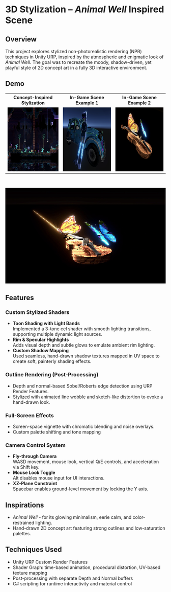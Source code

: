 # 3D Stylization – *Animal Well* Inspired Scene

## Overview

This project explores stylized non-photorealistic rendering (NPR) techniques in Unity URP, inspired by the atmospheric and enigmatic look of *Animal Well*. The goal was to recreate the moody, shadow-driven, yet playful style of 2D concept art in a fully 3D interactive environment.

## Demo

<table>
  <tr>
    <th style="text-align:center">Concept-Inspired Stylization</th>
    <th style="text-align:center">In-Game Scene Example 1</th>
    <th style="text-align:center">In-Game Scene Example 2</th>
  </tr>
  <tr>
    <td align="center"><img src="demo/animalWellExample.png" width="300" height="200"/></td>
    <td align="center"><img src="demo/image2.png" width="300" height="200"/></td>
    <td align="center"><img src="demo/image1.png" width="300" height="200"/></td>
  </tr>
</table>
<br/>

<p align="center">
  <img src="demo/violin.gif" width="600"/>
</p>

## Features

### Custom Stylized Shaders
- **Toon Shading with Light Bands**  
  Implemented a 3-tone cel shader with smooth lighting transitions, supporting multiple dynamic light sources.
- **Rim & Specular Highlights**  
  Adds visual depth and subtle glows to emulate ambient rim lighting.
- **Custom Shadow Mapping**  
  Used seamless, hand-drawn shadow textures mapped in UV space to create soft, painterly shading effects.

### Outline Rendering (Post-Processing)
- Depth and normal-based Sobel/Roberts edge detection using URP Render Features.
- Stylized with animated line wobble and sketch-like distortion to evoke a hand-drawn look.

### Full-Screen Effects
- Screen-space vignette with chromatic blending and noise overlays.
- Custom palette shifting and tone mapping 

### Camera Control System
- **Fly-through Camera**  
  WASD movement, mouse look, vertical Q/E controls, and acceleration via Shift key.
- **Mouse Look Toggle**  
  Alt disables mouse input for UI interactions.
- **XZ-Plane Constraint**  
  Spacebar enables ground-level movement by locking the Y axis.


## Inspirations
- *Animal Well* - for its glowing minimalism, eerie calm, and color-restrained lighting.
- Hand-drawn 2D concept art featuring strong outlines and low-saturation palettes.

## Techniques Used
- Unity URP Custom Render Features
- Shader Graph: time-based animation, procedural distortion, UV-based texture mapping
- Post-processing with separate Depth and Normal buffers
- C# scripting for runtime interactivity and material control